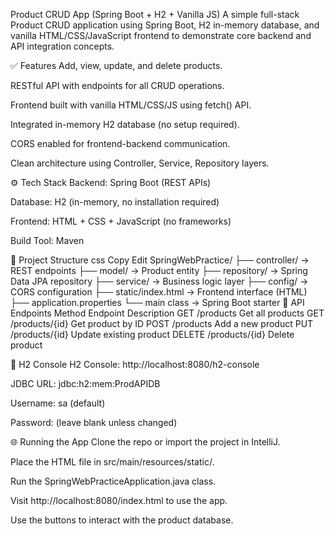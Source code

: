 Product CRUD App (Spring Boot + H2 + Vanilla JS)
A simple full-stack Product CRUD application using Spring Boot, H2 in-memory database, and vanilla HTML/CSS/JavaScript frontend to demonstrate core backend and API integration concepts.

✅ Features
Add, view, update, and delete products.

RESTful API with endpoints for all CRUD operations.

Frontend built with vanilla HTML/CSS/JS using fetch() API.

Integrated in-memory H2 database (no setup required).

CORS enabled for frontend-backend communication.

Clean architecture using Controller, Service, Repository layers.

⚙️ Tech Stack
Backend: Spring Boot (REST APIs)

Database: H2 (in-memory, no installation required)

Frontend: HTML + CSS + JavaScript (no frameworks)

Build Tool: Maven

📁 Project Structure
css
Copy
Edit
SpringWebPractice/
├── controller/         → REST endpoints
├── model/              → Product entity
├── repository/         → Spring Data JPA repository
├── service/            → Business logic layer
├── config/             → CORS configuration
├── static/index.html   → Frontend interface (HTML)
├── application.properties
└── main class          → Spring Boot starter
🔗 API Endpoints
Method	Endpoint	Description
GET	/products	Get all products
GET	/products/{id}	Get product by ID
POST	/products	Add a new product
PUT	/products/{id}	Update existing product
DELETE	/products/{id}	Delete product

🧪 H2 Console
H2 Console: http://localhost:8080/h2-console

JDBC URL: jdbc:h2:mem:ProdAPIDB

Username: sa (default)

Password: (leave blank unless changed)

🌐 Running the App
Clone the repo or import the project in IntelliJ.

Place the HTML file in src/main/resources/static/.

Run the SpringWebPracticeApplication.java class.

Visit http://localhost:8080/index.html to use the app.

Use the buttons to interact with the product database.

